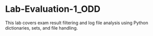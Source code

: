 # Lab-Evaluation-1_ODD
This lab covers exam result filtering and log file analysis using Python dictionaries, sets, and file handling.
